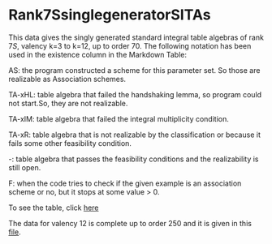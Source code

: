 # Rank7SsinglegeneratorSITAs

This data gives the singly generated standard integral table algebras of rank $7S$, valency k=3 to k=12, up to order $70.$ The following notation has been used in the existence column in the Markdown Table:

AS: the program constructed a scheme for this parameter set.  So those are realizable as Association schemes.

TA-xHL: table algebra that failed the handshaking lemma, so program could not start.So, they are not realizable.

TA-xIM: table algebra that failed the integral multiplicity condition.

TA-xR: table algebra that is not realizable by the classification or because it fails some other feasibility condition.

-: table algebra that passes the feasibility conditions and the realizability is still open.

F: when the code tries to check if the given example is an association scheme or no, but it stops at some value > 0. 

To see the table, click [here](https://github.com/RoghayehMaleki/QPGdatabase-/blob/main/Rank7SsinglegeneratorSITAs/markdown-table.md)

 The data for valency $12$ is complete up to order $250$ and it is given in this [file](https://raw.githubusercontent.com/RoghayehMaleki/QPGdatabase-/main/Rank7SsinglegeneratorSITAs/Rank7SqpgData.txt).